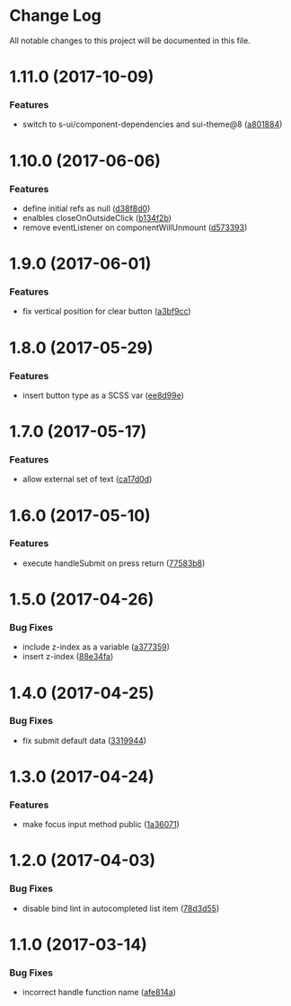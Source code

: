 # Change Log

All notable changes to this project will be documented in this file.

<a name="1.11.0"></a>
# 1.11.0 (2017-10-09)


### Features

* switch to s-ui/component-dependencies and sui-theme@8 ([a801884](https://github.com/SUI-Components/sui-components/commit/a801884))



<a name="1.10.0"></a>
# 1.10.0 (2017-06-06)


### Features

* define initial refs as null ([d38f8d0](https://github.com/SUI-Components/sui-components/commit/d38f8d0))
* enalbles closeOnOutsideClick ([b134f2b](https://github.com/SUI-Components/sui-components/commit/b134f2b))
* remove eventListener on componentWillUnmount ([d573393](https://github.com/SUI-Components/sui-components/commit/d573393))



<a name="1.9.0"></a>
# 1.9.0 (2017-06-01)


### Features

* fix vertical position for clear button ([a3bf9cc](https://github.com/SUI-Components/sui-components/commit/a3bf9cc))



<a name="1.8.0"></a>
# 1.8.0 (2017-05-29)


### Features

* insert button type as a SCSS var ([ee8d99e](https://github.com/SUI-Components/sui-components/commit/ee8d99e))



<a name="1.7.0"></a>
# 1.7.0 (2017-05-17)


### Features

* allow external set of text ([ca17d0d](https://github.com/SUI-Components/sui-components/commit/ca17d0d))



<a name="1.6.0"></a>
# 1.6.0 (2017-05-10)


### Features

* execute handleSubmit on press return ([77583b8](https://github.com/SUI-Components/sui-components/commit/77583b8))



<a name="1.5.0"></a>
# 1.5.0 (2017-04-26)


### Bug Fixes

* include z-index as a variable ([a377359](https://github.com/SUI-Components/sui-components/commit/a377359))
* insert z-index ([88e34fa](https://github.com/SUI-Components/sui-components/commit/88e34fa))



<a name="1.4.0"></a>
# 1.4.0 (2017-04-25)


### Bug Fixes

* fix submit default data ([3319944](https://github.com/SUI-Components/sui-components/commit/3319944))



<a name="1.3.0"></a>
# 1.3.0 (2017-04-24)


### Features

* make focus input method public ([1a36071](https://github.com/SUI-Components/sui-components/commit/1a36071))



<a name="1.2.0"></a>
# 1.2.0 (2017-04-03)


### Bug Fixes

* disable bind lint in autocompleted list item ([78d3d55](https://github.com/SUI-Components/sui-components/commit/78d3d55))



<a name="1.1.0"></a>
# 1.1.0 (2017-03-14)


### Bug Fixes

* incorrect handle function name ([afe814a](https://github.com/SUI-Components/sui-components/commit/afe814a))



